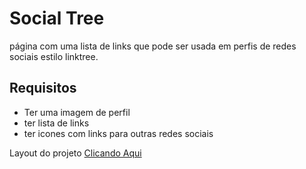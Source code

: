 # Social Tree
 página com uma lista de links que pode ser usada em perfis de redes sociais estilo linktree.
 
 ## Requisitos
 - Ter uma imagem de perfil
 - ter lista de links
 - ter icones com links para outras redes sociais

 Layout do projeto [Clicando Aqui](https://www.figma.com/file/yi1ycIyAW8QiGiX9bMFHkU/DD-%2F-Social-links/duplicate)
